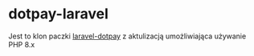 # dotpay-laravel

Jest to klon paczki [laravel-dotpay](https://github.com/axotion/laravel-dotpay) z aktulizacją umożliwiająca używanie PHP 8.x
